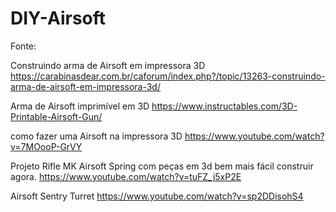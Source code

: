 # DIY-Airsoft


Fonte:

Construindo arma de Airsoft em impressora 3D
https://carabinasdear.com.br/caforum/index.php?/topic/13263-construindo-arma-de-airsoft-em-impressora-3d/

Arma de Airsoft imprimível em 3D
https://www.instructables.com/3D-Printable-Airsoft-Gun/

como fazer uma Airsoft na impressora 3D
https://www.youtube.com/watch?v=7MOooP-GrVY

Projeto Rifle MK Airsoft Spring com peças em 3d bem mais fácil construir agora.
https://www.youtube.com/watch?v=tuFZ_j5xP2E

Airsoft Sentry Turret
https://www.youtube.com/watch?v=sp2DDisohS4
